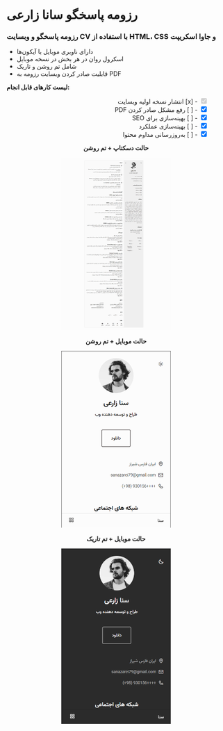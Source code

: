 
# رزومه پاسخگو سانا زارعی
### رزومه پاسخگو و وبسایت CV با استفاده از HTML، CSS و جاوا اسکریپت

- دارای ناوبری موبایل با آیکون‌ها
- اسکرول روان در هر بخش در نسخه موبایل
- شامل تم روشن و تاریک
- قابلیت صادر کردن وبسایت رزومه به PDF
  
 **لیست کارهای قابل انجام:**
<ul style="list-style-type:none; direction: rtl;">
    <li><input type="checkbox" checked disabled> - [x] انتشار نسخه اولیه وبسایت </li>
    <li><input type="checkbox" checked> - [ ] رفع مشکل صادر کردن PDF </li>
    <li><input type="checkbox" checked> - [ ] بهینه‌سازی برای SEO </li>
    <li><input type="checkbox" checked> - [ ] بهینه‌سازی عملکرد </li>
    <li><input type="checkbox" checked> - [ ] به‌روزرسانی مداوم محتوا </li>
</ul>

<p align="center">
  <strong>حالت دسکتاپ + تم روشن</strong>
</p>

<p align="center">
  <img src="Screenshot/ScreenShot1.jpg" width="50%" alt="حالت دسکتاپ + تم روشن">
</p>

<p align="center">
  <strong>حالت موبایل + تم روشن</strong>
</p>

<p align="center">
  <img src="Screenshot/ScreenShot2.png" width="50%" alt="حالت موبایل + تم روشن">
</p>
<p align="center">
  <strong>حالت موبایل + تم تاریک</strong>
</p>
<p align="center">
  <img src="Screenshot/ScreenShot3.png" width="50%" alt="حالت موبایل + تم تاریک">
</p>
